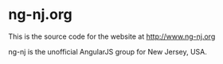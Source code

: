 # ng-nj.org
This is the source code for the website at http://www.ng-nj.org

ng-nj is the unofficial AngularJS group for New Jersey, USA. 
